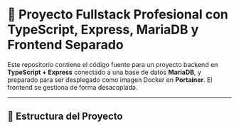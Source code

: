 # 🚀 Proyecto Fullstack Profesional con TypeScript, Express, MariaDB y Frontend Separado

Este repositorio contiene el código fuente para un proyecto backend en **TypeScript + Express** conectado a una base de datos **MariaDB**, y preparado para ser desplegado como imagen Docker en **Portainer**. El frontend se gestiona de forma desacoplada.

---

## 📁 Estructura del Proyecto

